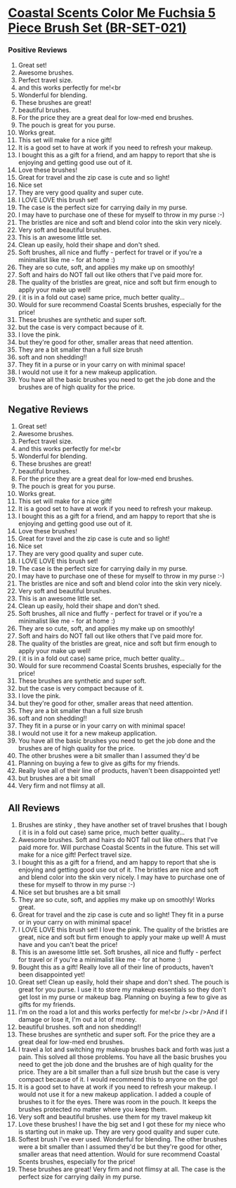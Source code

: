 # [Coastal Scents Color Me Fuchsia 5 Piece Brush Set (BR-SET-021)](https://products.checkmycream.com/products/Coastal-Scents-Color-Me-Fuchsia-5-Piece-Brush-Set-(BR-SET-021).html)

### Positive Reviews

<ol>
      <li>Great set!</li>
      <li>Awesome brushes.</li>
      <li>Perfect travel size.</li>
      <li>and this works perfectly for me!&lt;br</li>
      <li>Wonderful for blending.</li>
      <li>These brushes are great!</li>
      <li>beautiful brushes.</li>
      <li>For the price they are a great deal for low-med end brushes.</li>
      <li>The pouch is great for you purse.</li>
      <li>Works great.</li>
      <li>This set will make for a nice gift!</li>
      <li>It is a good set to have at work if you need to refresh your makeup.</li>
      <li>I bought this as a gift for a friend, and am happy to report that she is enjoying and getting good use out of it.</li>
      <li>Love these brushes!</li>
      <li>Great for travel and the zip case is cute and so light!</li>
      <li>Nice set</li>
      <li>They are very good quality and super cute.</li>
      <li>I LOVE LOVE this brush set!</li>
      <li>The case is the perfect size for carrying daily in my purse.</li>
      <li>I may have to purchase one of these for myself to throw in my purse :-)</li>
      <li>The bristles are nice and soft and blend color into the skin very nicely.</li>
      <li>Very soft and beautiful brushes.</li>
      <li>This is an awesome little set.</li>
      <li>Clean up easily, hold their shape and don&#x27;t shed.</li>
      <li>Soft brushes, all nice and fluffy - perfect for travel or if you&#x27;re a minimalist like me - for at home :)</li>
      <li>They are so cute, soft, and applies my make up on smoothly!</li>
      <li>Soft and hairs do NOT fall out like others that I&#x27;ve paid more for.</li>
      <li>The quality of the bristles are great, nice and soft but firm enough to apply your make up well!</li>
      <li>( it is in a fold out case) same price, much better quality...</li>
      <li>Would for sure recommend Coastal Scents brushes, especially for the price!</li>
      <li>These brushes are synthetic and super soft.</li>
      <li>but the case is very compact because of it.  </li>
      <li>I love the pink.</li>
      <li>but they&#x27;re good for other, smaller areas that need attention.</li>
      <li>They are a bit smaller than a full size brush</li>
      <li>soft and non shedding!!</li>
      <li>They fit in a purse or in your carry on with minimal space!</li>
      <li>I would not use it for a new makeup application.</li>
      <li>You have all the basic brushes you need to get the job done and the brushes are of high quality for the price.  </li>
</ol>


<h2>Negative Reviews</h2>
<ol>
<li> Great set!</li>
<li> Awesome brushes.</li>
<li> Perfect travel size.</li>
<li> and this works perfectly for me!&lt;br</li>
<li> Wonderful for blending.</li>
<li> These brushes are great!</li>
<li> beautiful brushes.</li>
<li> For the price they are a great deal for low-med end brushes.</li>
<li> The pouch is great for you purse.</li>
<li> Works great.</li>
<li> This set will make for a nice gift!</li>
<li> It is a good set to have at work if you need to refresh your makeup.</li>
<li> I bought this as a gift for a friend, and am happy to report that she is enjoying and getting good use out of it.</li>
<li> Love these brushes!</li>
<li> Great for travel and the zip case is cute and so light!</li>
<li> Nice set</li>
<li> They are very good quality and super cute.</li>
<li> I LOVE LOVE this brush set!</li>
<li> The case is the perfect size for carrying daily in my purse.</li>
<li> I may have to purchase one of these for myself to throw in my purse :-)</li>
<li> The bristles are nice and soft and blend color into the skin very nicely.</li>
<li> Very soft and beautiful brushes.</li>
<li> This is an awesome little set.</li>
<li> Clean up easily, hold their shape and don&#x27;t shed.</li>
<li> Soft brushes, all nice and fluffy - perfect for travel or if you&#x27;re a minimalist like me - for at home :)</li>
<li> They are so cute, soft, and applies my make up on smoothly!</li>
<li> Soft and hairs do NOT fall out like others that I&#x27;ve paid more for.</li>
<li> The quality of the bristles are great, nice and soft but firm enough to apply your make up well!</li>
<li> ( it is in a fold out case) same price, much better quality...</li>
<li> Would for sure recommend Coastal Scents brushes, especially for the price!</li>
<li> These brushes are synthetic and super soft.</li>
<li> but the case is very compact because of it.  </li>
<li> I love the pink.</li>
<li> but they&#x27;re good for other, smaller areas that need attention.</li>
<li> They are a bit smaller than a full size brush</li>
<li> soft and non shedding!!</li>
<li> They fit in a purse or in your carry on with minimal space!</li>
<li> I would not use it for a new makeup application.</li>
<li> You have all the basic brushes you need to get the job done and the brushes are of high quality for the price.  </li>
<li> The other brushes were a bit smaller than I assumed they&#x27;d be</li>
<li> Planning on buying a few to give as gifts for my friends.</li>
<li> Really love all of their line of products, haven&#x27;t been disappointed yet!</li>
<li> but brushes are a bit small</li>
<li> Very firm and not flimsy at all.</li>
</ol>

<h2>All Reviews</h2>

<ol>
    <li> Brushes are stinky , they have another set of travel brushes that I bough ( it is in a fold out case) same price, much better quality...</li>
    <li> Awesome brushes. Soft and hairs do NOT fall out like others that I&#x27;ve paid more for. Will purchase Coastal Scents in the future. This set will make for a nice gift! Perfect travel size.</li>
    <li> I bought this as a gift for a friend, and am happy to report that she is enjoying and getting good use out of it. The bristles are nice and soft and blend color into the skin very nicely. I may have to purchase one of these for myself to throw in my purse :-)</li>
    <li> Nice set but brushes are a bit small</li>
    <li> They are so cute, soft, and applies my make up on smoothly! Works great.</li>
    <li> Great for travel and the zip case is cute and so light! They fit in a purse or in your carry on with minimal space!</li>
    <li> I LOVE LOVE this brush set! I love the pink. The quality of the bristles are great, nice and soft but firm enough to apply your make up well! A must have and you can&#x27;t beat the price!</li>
    <li> This is an awesome little set. Soft brushes, all nice and fluffy - perfect for travel or if you&#x27;re a minimalist like me - for at home :)</li>
    <li> Bought this as a gift! Really love all of their line of products, haven&#x27;t been disappointed yet!</li>
    <li> Great set! Clean up easily, hold their shape and don&#x27;t shed. The pouch is great for you purse. I use it to store my makeup essentials so they don&#x27;t get lost in my purse or makeup bag. Planning on buying a few to give as gifts for my friends.</li>
    <li> I&#x27;m on the road a lot and this works perfectly for me!&lt;br /&gt;&lt;br /&gt;And if I damage or lose it, I&#x27;m out a lot of money.</li>
    <li> beautiful brushes. soft and non shedding!!</li>
    <li> These brushes are synthetic and super soft. For the price they are a great deal for low-med end brushes.</li>
    <li> I travel a lot and switching my makeup brushes back and forth was just a pain.  This solved all those problems.  You have all the basic brushes you need to get the job done and the brushes are of high quality for the price.  They are a bit smaller than a full size brush but the case is very compact because of it.  I would recommend this to anyone on the go!</li>
    <li> It is a good set to have at work if you need to refresh your makeup. I would not use it for a new makeup application. I added a couple of brushes to it for the eyes. There was room in the pouch. It keeps the brushes protected no matter where you keep them.</li>
    <li> Very soft and beautiful brushes. use them for my travel makeup kit</li>
    <li> Love these brushes! I have the big set and I got these for my niece who is starting out in make up. They are very good quality and super cute.</li>
    <li> Softest brush I&#x27;ve ever used. Wonderful for blending. The other brushes were a bit smaller than I assumed they&#x27;d be but they&#x27;re good for other, smaller areas that need attention. Would for sure recommend Coastal Scents brushes, especially for the price!</li>
    <li> These brushes are great! Very firm and not flimsy at all. The case is the perfect size for carrying daily in my purse.</li>
</ol>





